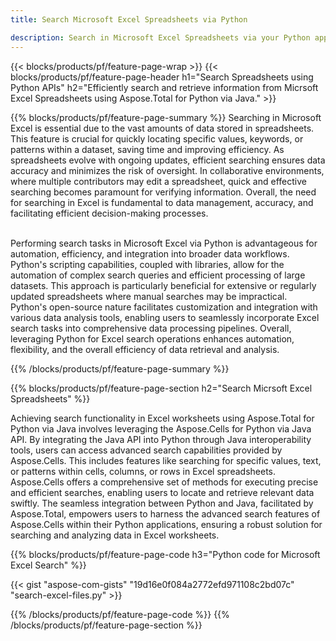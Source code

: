 ```yaml
---
title: Search Microsoft Excel Spreadsheets via Python 

description: Search in Microsoft Excel Spreadsheets via your Python application. Search worksheets online via app.
---
```


{{< blocks/products/pf/feature-page-wrap >}}
{{< blocks/products/pf/feature-page-header h1="Search Spreadsheets using Python APIs" h2="Efficiently search and retrieve information from Micrsoft Excel Spreadsheets using Aspose.Total for Python via Java." >}}

{{% blocks/products/pf/feature-page-summary %}}
Searching in Microsoft Excel is essential due to the vast amounts of data stored in spreadsheets. This feature is crucial for quickly locating specific values, keywords, or patterns within a dataset, saving time and improving efficiency. As spreadsheets evolve with ongoing updates, efficient searching ensures data accuracy and minimizes the risk of oversight. In collaborative environments, where multiple contributors may edit a spreadsheet, quick and effective searching becomes paramount for verifying information. Overall, the need for searching in Excel is fundamental to data management, accuracy, and facilitating efficient decision-making processes.<br /><br />

Performing search tasks in Microsoft Excel via Python is advantageous for automation, efficiency, and integration into broader data workflows. Python's scripting capabilities, coupled with libraries, allow for the automation of complex search queries and efficient processing of large datasets. This approach is particularly beneficial for extensive or regularly updated spreadsheets where manual searches may be impractical. Python's open-source nature facilitates customization and integration with various data analysis tools, enabling users to seamlessly incorporate Excel search tasks into comprehensive data processing pipelines. Overall, leveraging Python for Excel search operations enhances automation, flexibility, and the overall efficiency of data retrieval and analysis.

{{% /blocks/products/pf/feature-page-summary  %}}

{{% blocks/products/pf/feature-page-section  h2="Search Micrsoft Excel Spreadsheets" %}}

Achieving search functionality in Excel worksheets using Aspose.Total for Python via Java involves leveraging the Aspose.Cells for Python via Java API. By integrating the Java API into Python through Java interoperability tools, users can access advanced search capabilities provided by Aspose.Cells. This includes features like searching for specific values, text, or patterns within cells, columns, or rows in Excel spreadsheets. Aspose.Cells offers a comprehensive set of methods for executing precise and efficient searches, enabling users to locate and retrieve relevant data swiftly. The seamless integration between Python and Java, facilitated by Aspose.Total, empowers users to harness the advanced search features of Aspose.Cells within their Python applications, ensuring a robust solution for searching and analyzing data in Excel worksheets.

{{% blocks/products/pf/feature-page-code h3="Python code for Microsoft Excel Search" %}}

{{< gist "aspose-com-gists" "19d16e0f084a2772efd971108c2bd07c" "search-excel-files.py" >}}

{{% /blocks/products/pf/feature-page-code  %}}
{{% /blocks/products/pf/feature-page-section %}}